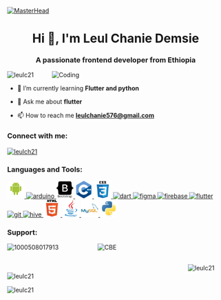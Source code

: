 [![MasterHead](https://i.pinimg.com/564x/ba/68/c2/ba68c219198d1b7a7e706939a50219a8.jpg)](https://www.pinterest.com/)
<h1 align="center">Hi 👋, I'm Leul Chanie Demsie</h1>
<h3 align="center">A passionate frontend developer from Ethiopia</h3>
<img align="right" alt="Coding" width="400" src="https://i.pinimg.com/originals/6e/a8/c6/6ea8c68dfa924bc2e6a9abe3e473087a.gif" alt="Fun GIF">


<p align="left"> <img src="https://komarev.com/ghpvc/?username=leulc21&label=Profile%20views&color=0e75b6&style=flat" alt="leulc21" /> </p>

- 🌱 I’m currently learning **Flutter and python**

- 💬 Ask me about **flutter**

- 📫 How to reach me **leulchanie576@gmail.com**

<h3 align="left">Connect with me:</h3>
<p align="left">
<a href="https://instagram.com/leulch21" target="blank"><img align="center" src="https://raw.githubusercontent.com/rahuldkjain/github-profile-readme-generator/master/src/images/icons/Social/instagram.svg" alt="leulch21" height="30" width="40" /></a>
</p>

<h3 align="left">Languages and Tools:</h3>
<p align="left"> <a href="https://developer.android.com" target="_blank" rel="noreferrer"> <img src="https://raw.githubusercontent.com/devicons/devicon/master/icons/android/android-original-wordmark.svg" alt="android" width="40" height="40"/> </a> <a href="https://www.arduino.cc/" target="_blank" rel="noreferrer"> <img src="https://cdn.worldvectorlogo.com/logos/arduino-1.svg" alt="arduino" width="40" height="40"/> </a> <a href="https://getbootstrap.com" target="_blank" rel="noreferrer"> <img src="https://raw.githubusercontent.com/devicons/devicon/master/icons/bootstrap/bootstrap-plain-wordmark.svg" alt="bootstrap" width="40" height="40"/> </a> <a href="https://www.w3schools.com/cpp/" target="_blank" rel="noreferrer"> <img src="https://raw.githubusercontent.com/devicons/devicon/master/icons/cplusplus/cplusplus-original.svg" alt="cplusplus" width="40" height="40"/> </a> <a href="https://www.w3schools.com/css/" target="_blank" rel="noreferrer"> <img src="https://raw.githubusercontent.com/devicons/devicon/master/icons/css3/css3-original-wordmark.svg" alt="css3" width="40" height="40"/> </a> <a href="https://dart.dev" target="_blank" rel="noreferrer"> <img src="https://www.vectorlogo.zone/logos/dartlang/dartlang-icon.svg" alt="dart" width="40" height="40"/> </a> <a href="https://www.figma.com/" target="_blank" rel="noreferrer"> <img src="https://www.vectorlogo.zone/logos/figma/figma-icon.svg" alt="figma" width="40" height="40"/> </a> <a href="https://firebase.google.com/" target="_blank" rel="noreferrer"> <img src="https://www.vectorlogo.zone/logos/firebase/firebase-icon.svg" alt="firebase" width="40" height="40"/> </a> <a href="https://flutter.dev" target="_blank" rel="noreferrer"> <img src="https://www.vectorlogo.zone/logos/flutterio/flutterio-icon.svg" alt="flutter" width="40" height="40"/> </a> <a href="https://git-scm.com/" target="_blank" rel="noreferrer"> <img src="https://www.vectorlogo.zone/logos/git-scm/git-scm-icon.svg" alt="git" width="40" height="40"/> </a> <a href="https://hive.apache.org/" target="_blank" rel="noreferrer"> <img src="https://www.vectorlogo.zone/logos/apache_hive/apache_hive-icon.svg" alt="hive" width="40" height="40"/> </a> <a href="https://www.w3.org/html/" target="_blank" rel="noreferrer"> <img src="https://raw.githubusercontent.com/devicons/devicon/master/icons/html5/html5-original-wordmark.svg" alt="html5" width="40" height="40"/> </a> <a href="https://www.java.com" target="_blank" rel="noreferrer"> <img src="https://raw.githubusercontent.com/devicons/devicon/master/icons/java/java-original.svg" alt="java" width="40" height="40"/> </a> <a href="https://www.mysql.com/" target="_blank" rel="noreferrer"> <img src="https://raw.githubusercontent.com/devicons/devicon/master/icons/mysql/mysql-original-wordmark.svg" alt="mysql" width="40" height="40"/> </a> <a href="https://www.python.org" target="_blank" rel="noreferrer"> <img src="https://raw.githubusercontent.com/devicons/devicon/master/icons/python/python-original.svg" alt="python" width="40" height="40"/> </a> </p>

<h3 align="left">Support:</h3>
<p><a href="https://www.buymeacoffee.com/1000508017913"> <img align="left" src="https://cdn.buymeacoffee.com/buttons/v2/default-yellow.png" height="50" width="210" alt="1000508017913" /></a><a href="https://ko-fi.com/CBE"> <img align="left" src="https://cdn.ko-fi.com/cdn/kofi3.png?v=3" height="50" width="210" alt="CBE" /></a></p><br><br>

<p><img align="left" src="https://github-readme-stats.vercel.app/api/top-langs?username=leulc21&show_icons=true&locale=en&layout=compact" alt="leulc21" /></p>

<p>&nbsp;<img align="center" src="https://github-readme-stats.vercel.app/api?username=leulc21&show_icons=true&locale=en" alt="leulc21" /></p>

<p><img align="center" src="https://github-readme-streak-stats.herokuapp.com/?user=leulc21&" alt="leulc21" /></p>
